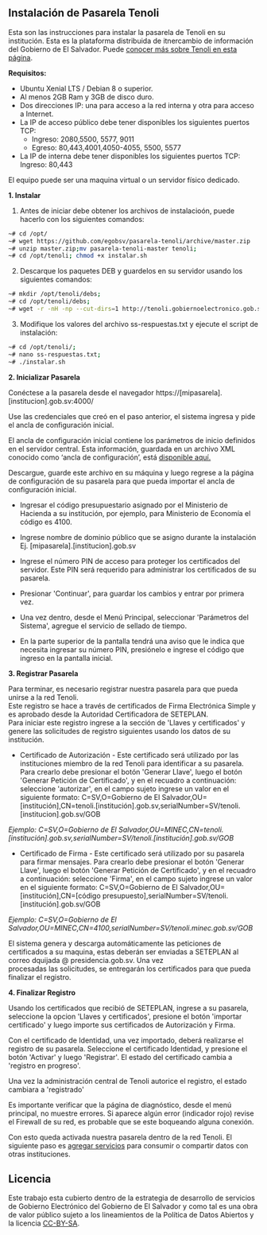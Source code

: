 
## Instalación de Pasarela Tenoli

  Esta son las instrucciones para instalar la pasarela de Tenoli en su institución. Esta es la plataforma distribuida de itnercambio de información del Gobierno de El Salvador. Puede [conocer más sobre Tenoli en esta página](http://tenoli.gobiernoelectronico.gob.sv/).
  
**Requisitos:** 
* Ubuntu Xenial LTS / Debian 8 o superior. 
* Al menos 2GB Ram y 3GB de disco duro.  
* Dos direcciones IP: una para acceso a la red interna y otra para acceso a Internet.
* La IP de acceso público debe tener disponibles los siguientes puertos TCP:  
	 - Ingreso: 2080,5500, 5577, 9011  
	- Egreso: 80,443,4001,4050-4055, 5500, 5577  
* La IP de interna debe tener disponibles los siguientes puertos TCP:  
Ingreso: 80,443

El equipo puede ser una maquina virtual o un servidor físico dedicado.  

**1. Instalar**

1. Antes de iniciar debe obtener los archivos de instalacioón, puede hacerlo con los siguientes comandos:
```sh
~# cd /opt/
~# wget https://github.com/egobsv/pasarela-tenoli/archive/master.zip
~# unzip master.zip;mv pasarela-tenoli-master tenoli;
~# cd /opt/tenoli; chmod +x instalar.sh
```
2. Descarque los paquetes DEB y guardelos en su servidor usando los siguientes comandos:
```sh
~# mkdir /opt/tenoli/debs;
~# cd /opt/tenoli/debs;
~# wget -r -nH -np --cut-dirs=1 http://tenoli.gobiernoelectronico.gob.sv/debs/;
```
3. Modifique los valores del archivo ss-respuestas.txt y ejecute el script de instalación:
```sh
~# cd /opt/tenoli/;
~# nano ss-respuestas.txt;
~# ./instalar.sh
```

**2. Inicializar Pasarela**

Conéctese a la pasarela desde el navegador https://[mipasarela].[institucion].gob.sv:4000/

Use las credenciales que creó en el paso anterior, el sistema ingresa y pide el ancla de configuración inicial.

El ancla de  configuración inicial contiene los parámetros de inicio definidos en el servidor central.  Esta información, guardada en un archivo XML conocido como ‘ancla de configuración’, está [disponible aquí.](https://github.com/egobsv/pasarela-tenoli/blob/master/ancla-configuracion.xmll)  
  
Descargue, guarde este archivo en su máquina y luego regrese a la página de configuración de su pasarela para que pueda importar el ancla de configuración inicial.

* Ingresar el código presupuestario asignado por el Ministerio de Hacienda a su institución, por ejemplo, para Ministerio de Economía el código es 4100.

* Ingrese nombre de dominio público que se asigno durante la instalación Ej. [mipasarela].[institucion].gob.sv

* Ingrese el número PIN de acceso para proteger los certificados del servidor. Este PIN será requerido para administrar los certificados de su pasarela.

* Presionar 'Continuar', para guardar los cambios y entrar por primera vez.  
  
* Una vez dentro, desde el Menú Principal, seleccionar 'Parámetros del Sistema', agregue el servicio de sellado de tiempo.

* En la parte superior de la pantalla tendrá una aviso que le indica que necesita ingresar su número PIN, presiónelo e ingrese el código que ingreso en la pantalla inicial.
  
**3. Registrar Pasarela**

Para terminar, es necesario registrar nuestra pasarela para que pueda unirse a la red Tenoli.  
Este registro se hace a través de certificados de Firma Electrónica Simple  y es aprobado desde la Autoridad Certificadora de SETEPLAN.  
Para iniciar este registro ingrese a la sección de 'Llaves y certificados' y genere las solicitudes de registro siguientes usando los datos de su institución.

* Certificado de Autorización - Este certificado será utilizado por las instituciones miembro de la red Tenoli para identificar a su pasarela. Para crearlo debe presionar el botón 'Generar Llave', luego el botón 'Generar Petición de Certificado', y en el recuadro a continuación:
seleccione 'autorizar', en el campo sujeto ingrese un valor en el siguiente formato:
 C=SV,O=Gobierno de El Salvador,OU=[institución],CN=tenoli.[institución].gob.sv,serialNumber=SV/tenoli.[institucion].gob.sv/GOB  

 *Ejemplo: C=SV,O=Gobierno de El Salvador,OU=MINEC,CN=tenoli.[institución].gob.sv,serialNumber=SV/tenoli.[institución].gob.sv/GOB*

* Certificado de Firma - Este certificado será utilizado por su pasarela para firmar mensajes. Para crearlo debe presionar el botón 'Generar Llave', luego el botón 'Generar Petición de Certificado', y en el recuadro a continuación:
seleccione 'Firma', en el campo sujeto ingrese un valor en el siguiente formato: 
C=SV,O=Gobierno de El Salvador,OU=[institución],CN=[código presupuesto],serialNumber=SV/tenoli.[institución].gob.sv/GOB  
  
*Ejemplo: C=SV,O=Gobierno de El Salvador,OU=MINEC,CN=4100,serialNumber=SV/tenoli.minec.gob.sv/GOB*

El sistema genera y descarga automáticamente las peticiones de certificados a su maquina, estas deberán ser enviadas a SETEPLAN al correo dquijada @ presidencia.gob.sv. Una vez  
procesadas las solicitudes, se entregarán los certificados para que pueda finalizar el registro.

**4. Finalizar Registro**

Usando los certificados que recibió de SETEPLAN, ingrese a su pasarela, seleccione la opcion 'Llaves y certificados', presione el botón 'importar certificado' y luego importe sus certificados de Autorización y Firma.  
  
Con el certificado de Identidad, una vez importado, deberá realizarse el registro de su pasarela. Seleccione el certificado Identidad, y presione el botón 'Activar' y luego 'Registrar'. El estado del certificado cambia a 'registro en progreso'. 

Una vez la administración central de Tenoli autorice el registro, el estado cambiara a 'registrado'  
  
Es importante verificar que la página de diagnóstico, desde el menú principal, no muestre errores. Si aparece algún  error (indicador rojo) revise el Firewall de su red, es probable que se este boqueando alguna conexión.  
  
Con esto queda activada nuestra pasarela dentro de la red Tenoli. El siguiente paso es [agregar servicios](http://tenoli.gobiernoelectronico.gob.sv/servicios-rest.html) para consumir o compartir datos con otras instituciones.

## Licencia

Este trabajo esta cubierto dentro de la estrategia de desarrollo de servicios de Gobierno Electrónico del Gobierno de El Salvador y como tal es una obra de valor público sujeto a los lineamientos de la Política de Datos Abiertos y la licencia [CC-BY-SA](https://creativecommons.org/licenses/by-sa/3.0/deed.es).  
